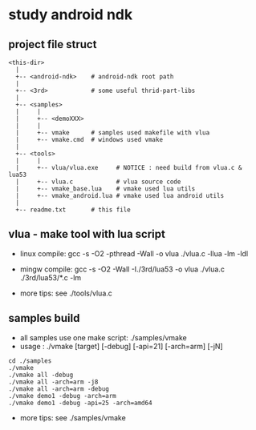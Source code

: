 study android ndk
===========

project file struct
-----------

```
<this-dir>
  |
  +-- <android-ndk>    # android-ndk root path
  |
  +-- <3rd>            # some useful thrid-part-libs
  |
  +-- <samples>
  |     |
  |     +-- <demoXXX>
  |     |
  |     +-- vmake      # samples used makefile with vlua
  |     +-- vmake.cmd  # windows used vmake
  |
  +-- <tools>
  |     |
  |     +-- vlua/vlua.exe     # NOTICE : need build from vlua.c & lua53
  |     +-- vlua.c            # vlua source code
  |     +-- vmake_base.lua    # vmake used lua utils
  |     +-- vmake_android.lua # vmake used lua android utils
  |
  +-- readme.txt	   # this file
```

vlua - make tool with lua script
-----------

* linux compile: gcc -s -O2 -pthread -Wall -o vlua ./vlua.c -llua -lm -ldl
* mingw compile: gcc -s -O2 -Wall -I./3rd/lua53 -o vlua ./vlua.c ./3rd/lua53/*.c -lm

* more tips: see ./tools/vlua.c

samples build
-----------

* all samples use one make script: ./samples/vmake
* usage : ./vmake [target] [-debug] [-api=21] [-arch=arm] [-jN] 

```
cd ./samples
./vmake
./vmake all -debug
./vmake all -arch=arm -j8
./vmake all -arch=arm -debug
./vmake demo1 -debug -arch=arm
./vmake demo1 -debug -api=25 -arch=amd64
```

* more tips: see ./samples/vmake

